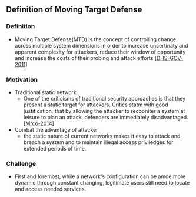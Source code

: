 ## Definition of Moving Target Defense


### Definition
- Moving Target Defense(MTD) is the concept of controlling change across multiple system dimensions in order to increase uncertinaty and apparent complexity for attackers, reduce their window of opportunity and increase the costs of their probing and attack efforts [[DHS-GOV-2011]](http://www.dhs.gov/csd-mtd)


### Motivation
- Traditional static network
  - One of the criticisms of traditional security approaches is that they present a static target for attackers. Critics statm with good justification, that by allowing the attacker to recooniter a system at leisure to plan an attack, defenders are immediately disadvantaged. [[Mrco-2014]](http://ieeexplore.ieee.org/stamp/stamp.jsp?arnumber=6798537)
- Combat the advantage of attacker
  - the static nature of current networks makes it easy to attack and breach a system and to maintain illegal access priviledges for extended periods of time. 

### Challenge
- First and foremost, while a network's configuration can be amde more dynamic through constant changing, legitimate users still need to locate and access needed services. 

